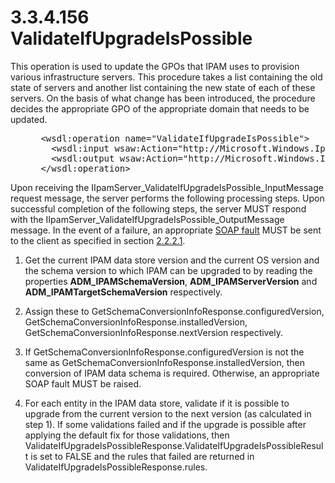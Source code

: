 <html dir="LTR" xmlns:mshelp="http://msdn.microsoft.com/mshelp" xmlns:ddue="http://ddue.schemas.microsoft.com/authoring/2003/5" xmlns:xlink="http://www.w3.org/1999/xlink" xmlns:tool="http://www.microsoft.com/tooltip">
 <body>
 <div id="header">
 <h1 class="heading">3.3.4.156 ValidateIfUpgradeIsPossible</h1>
 </div>
 <div id="mainSection">
 <div id="mainBody">
 <div id="allHistory" class="saveHistory"></div>
 <div id="sectionSection0" class="section" name="collapseableSection">
 

<p>This operation is used to update the GPOs that IPAM uses to
provision various infrastructure servers. This procedure takes a list
containing the old state of servers and another list containing the new state
of each of these servers. On the basis of what change has been introduced, the
procedure decides the appropriate GPO of the appropriate domain that needs to
be updated.</p>

<dl>
<dd>
<div><pre> &lt;wsdl:operation name=&quot;ValidateIfUpgradeIsPossible&quot;&gt;
   &lt;wsdl:input wsaw:Action=&quot;http://Microsoft.Windows.Ipam/IIpamServer/ValidateIfUpgradeIsPossible&quot; message=&quot;ipam:IIpamServer_ValidateIfUpgradeIsPossible_InputMessage&quot; /&gt;
   &lt;wsdl:output wsaw:Action=&quot;http://Microsoft.Windows.Ipam/IIpamServer/ValidateIfUpgradeIsPossibleResponse&quot; message=&quot;ipam:IIpamServer_ValidateIfUpgradeIsPossible_OutputMessage&quot; /&gt;
 &lt;/wsdl:operation&gt; 
</pre></div>
</dd></dl>

<p>Upon receiving the
IIpamServer_ValidateIfUpgradeIsPossible_InputMessage request message, the
server performs the following processing steps. Upon successful completion of
the following steps, the server MUST respond with the
IIpamServer_ValidateIfUpgradeIsPossible_OutputMessage message. In the event of
a failure, an appropriate <a href="21b4a631-8f28-420f-822f-c5f879d5046e.md#gt_ec8728a8-1a75-426f-8767-aa1932c7c19f">SOAP
fault</a> MUST be sent to the client as specified in section <a href="a90ad88d-2468-4ac1-bbb9-8f921d15bbc8.md">2.2.2.1</a>.</p>

<ol><li><p><span> </span>Get the current
IPAM data store version and the current OS version and the schema version to
which IPAM can be upgraded to by reading the properties <b>ADM_IPAMSchemaVersion</b>,
<b>ADM_IPAMServerVersion</b> and <b>ADM_IPAMTargetSchemaVersion</b>
respectively.</p>

</li><li><p><span> </span>Assign these to
GetSchemaConversionInfoResponse.configuredVersion,
GetSchemaConversionInfoResponse.installedVersion, GetSchemaConversionInfoResponse.nextVersion
respectively.</p>

</li><li><p><span> </span>If
GetSchemaConversionInfoResponse.configuredVersion is not the same as
GetSchemaConversionInfoResponse.installedVersion, then conversion of IPAM data
schema is required. Otherwise, an appropriate SOAP fault MUST be raised.</p>

</li><li><p><span> </span>For each entity
in the IPAM data store, validate if it is possible to upgrade from the current
version to the next version (as calculated in step 1). If some validations
failed and if the upgrade is possible after applying the default fix for those
validations, then
ValidateIfUpgradeIsPossibleResponse.ValidateIfUpgradeIsPossibleResult is set to
FALSE and the rules that failed are returned in
ValidateIfUpgradeIsPossibleResponse.rules.</p>

</li></ol>
 </div>
 </div>
 </div>
 </body>
</html>